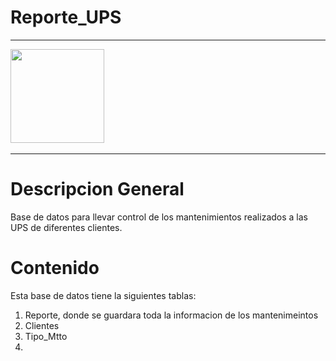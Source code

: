 # Reporte_UPS
<hr>
    <img src = "![UPS](/UPS.jpeg)" width="150" height="150">
<hr>


# Descripcion General

Base de datos para llevar control de los mantenimientos realizados a las UPS de diferentes clientes.

# Contenido

Esta base de datos tiene la siguientes tablas:

1. Reporte, donde se guardara toda la informacion de los mantenimeintos
2. Clientes
3. Tipo_Mtto
4.



